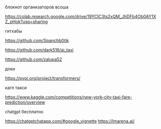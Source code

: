 блокнот организаторов всоша

https://colab.research.google.com/drive/19YClC3ts2xQM_JhDFb4Ob0AY1XZ_pHok?usp=sharing


гитхабы

https://github.com/Spanchb0tik

https://github.com/dark516/ai_taxi

https://github.com/zalupa52


доки 

https://pypi.org/project/transformers/



кагл такси

https://www.kaggle.com/competitions/new-york-city-taxi-fare-prediction/overview


chatgpt бесплатно

https://chatgptchatapp.com/#google_vignette
https://lmarena.ai/
